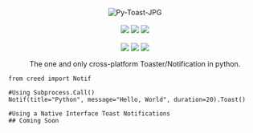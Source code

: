 <p align="center">
  <a>
    <img src="https://i.ibb.co/CHJ3Ws1/Py-Toast-JPG.jpg" alt="Py-Toast-JPG" border="0">
    <br>
    <br>
    <img src="https://pepy.tech/badge/creed">
    <img src="https://pepy.tech/badge/creed/month">
    <img src="https://pepy.tech/badge/creed/week">  
    <br>
    <br>
    <img src="https://forthebadge.com/images/badges/oooo-kill-em.svg">
    <img src="https://forthebadge.com/images/badges/made-with-crayons.svg">
    <img src="https://forthebadge.com/images/badges/no-ragrets.svg">
  </a>
</p>
<p align="center">
    The one and only cross-platform Toaster/Notification in python.<br>
</p>


```
from creed import Notif

#Using Subprocess.Call()
Notif(title="Python", message="Hello, World", duration=20).Toast()

#Using a Native Interface Toast Notifications
## Coming Soon
```

